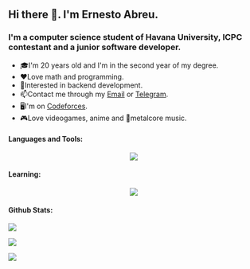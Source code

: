 ## Hi there 👋. I'm Ernesto Abreu.

### I'm a computer science student of Havana University, ICPC contestant and a junior software developer.
- 🎓I'm 20 years old and I'm in the second year of my degree.
- ❤️Love math and programming.
- 🌱Interested in backend development.
- 📫Contact me through my [Email](mailto:ernestoabreup@gmail.com) or [Telegram](https://t.me/Play_Erminuswan).
- 🖥️I'm on [Codeforces](https://codeforces.com/profile/Ernest0_0Abreu).
- 🎮Love videogames, anime and 🎸metalcore music.

#### Languages and Tools:

<p align="center">
  <a href="https://skillicons.dev">
    <img src="https://skillicons.dev/icons?i=c,cpp,cs,py,dotnet,git" />
  </a>
</p>

#### Learning:

<p align="center">
  <a href="https://skillicons.dev">
    <img src="https://skillicons.dev/icons?i=go,godot,mysql" />
  </a>
</p>

#### Github Stats:


<p align="left">
  <a>
    <img src="https://github-readme-streak-stats.herokuapp.com/?user=ErnestoAbreu&theme=tokyonight" />
  </a>
</p>

<p align="left">
  <a>
    <img src="https://github-readme-stats.vercel.app/api?username=ErnestoAbreu&count_private=true&show_icons=true&theme=tokyonight" />
  </a>
</p>

<p align="left">
 <a>
    <img src="https://github-readme-stats.vercel.app/api/top-langs/?username=ErnestoAbreu&layout=compact&theme=tokyonight" />
  </a>
</p>
